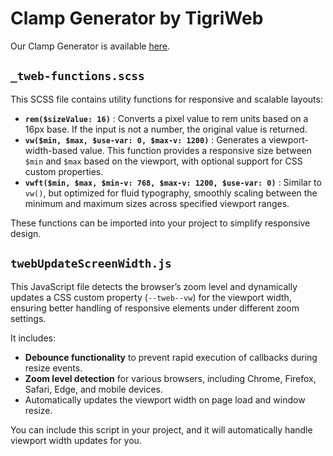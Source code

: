 # Clamp Generator by TigriWeb

Our Clamp Generator is available [here](https://clamp-generator.tigriweb.dev/ "Clamp Generator").


## `_tweb-functions.scss`

This SCSS file contains utility functions for responsive and scalable layouts:

* **`rem($sizeValue: 16)`** : Converts a pixel value to rem units based on a 16px base. If the input is not a number, the original value is returned.
* **`vw($min, $max, $use-var: 0, $max-v: 1200)`** : Generates a viewport-width-based value. This function provides a responsive size between `$min` and `$max` based on the viewport, with optional support for CSS custom properties.
* **`vwft($min, $max, $min-v: 768, $max-v: 1200, $use-var: 0)`** : Similar to `vw()`, but optimized for fluid typography, smoothly scaling between the minimum and maximum sizes across specified viewport ranges.

These functions can be imported into your project to simplify responsive design.


## `twebUpdateScreenWidth.js`

This JavaScript file detects the browser’s zoom level and dynamically updates a CSS custom property (`--tweb--vw`) for the viewport width, ensuring better handling of responsive elements under different zoom settings.

It includes:

* **Debounce functionality** to prevent rapid execution of callbacks during resize events.
* **Zoom level detection** for various browsers, including Chrome, Firefox, Safari, Edge, and mobile devices.
* Automatically updates the viewport width on page load and window resize.

You can include this script in your project, and it will automatically handle viewport width updates for you.
